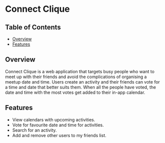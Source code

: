 # Connect Clique

## Table of Contents
- [Overview](#overview)
- [Features](#features)

## Overview 
Connect Clique is a web application that targets busy people who want to meet up with their friends and avoid the complications of organising a meetup date and time. Users create an activity and their friends can vote for a time and date that better suits them. When all the people have voted, the date and time with the most votes get added to their in-app calendar. 

## Features
- View calendars with upcoming activities.
- Vote for favourite date and time for activities.
- Search for an activity.
- Add and remove other users to my friends list.
